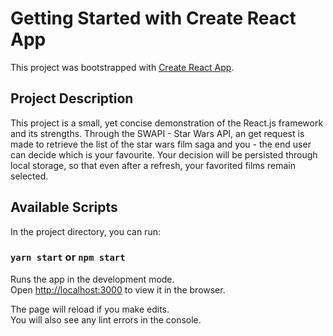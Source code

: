 # Getting Started with Create React App

This project was bootstrapped with [Create React App](https://github.com/facebook/create-react-app).

## Project Description

This project is a small, yet concise demonstration of the React.js framework and its strengths. Through the SWAPI - Star Wars API, an get request is made to retrieve the list of the star wars film saga and you - the end user can decide which is your favourite. Your decision will be persisted through local storage, so that even after a refresh, your favorited films remain selected.

## Available Scripts

In the project directory, you can run:

### `yarn start` or `npm start`

Runs the app in the development mode.\
Open [http://localhost:3000](http://localhost:3000) to view it in the browser.

The page will reload if you make edits.\
You will also see any lint errors in the console.
